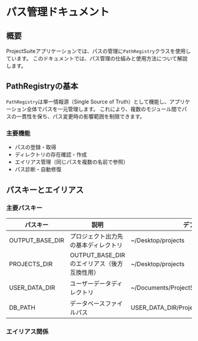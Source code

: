# パス管理ドキュメント

## 概要

ProjectSuiteアプリケーションでは、パスの管理に`PathRegistry`クラスを使用しています。
このドキュメントでは、パス管理の仕組みと使用方法について解説します。

## PathRegistryの基本

`PathRegistry`は単一情報源（Single Source of Truth）として機能し、アプリケーション全体でパスを一元管理します。
これにより、複数のモジュール間でパスの一貫性を保ち、パス変更時の影響範囲を制限できます。

### 主要機能

- パスの登録・取得
- ディレクトリの存在確認・作成
- エイリアス管理（同じパスを複数の名前で参照）
- パス診断・自動修復

## パスキーとエイリアス

### 主要パスキー

| パスキー | 説明 | デフォルト値 |
|----------|------|-------------|
| OUTPUT_BASE_DIR | プロジェクト出力先の基本ディレクトリ | ~/Desktop/projects |
| PROJECTS_DIR | OUTPUT_BASE_DIRのエイリアス（後方互換性用） | ~/Desktop/projects |
| USER_DATA_DIR | ユーザーデータディレクトリ | ~/Documents/ProjectSuite |
| DB_PATH | データベースファイルパス | USER_DATA_DIR/ProjectManager/data/projects.db |

### エイリアス関係